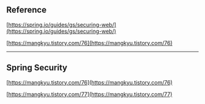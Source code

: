 ## Reference
[https://spring.io/guides/gs/securing-web/](https://spring.io/guides/gs/securing-web/)

[https://mangkyu.tistory.com/76](https://mangkyu.tistory.com/76)

---
## Spring Security
[https://mangkyu.tistory.com/76](https://mangkyu.tistory.com/76)

[https://mangkyu.tistory.com/77](https://mangkyu.tistory.com/77)
